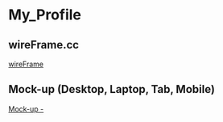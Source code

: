﻿# My_Profile

## wireFrame.cc
<a href="https://wireframe.cc/pro/pp/349f45449631066">wireFrame</a>

## Mock-up (Desktop, Laptop, Tab, Mobile)
<a href="https://www.figma.com/file/0ZwERXytVa7lVmp5pFyQ9n/Rashmi-Sharmila(Mock-up-(Desktop%2C-Laptop)?node-id=27%3A21&t=z2iFm32ViB5YKW1I-1">Mock-up -</a><br>






